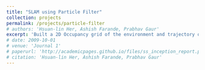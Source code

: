 ```yaml
---
title: "SLAM using Particle Filter"
collection: projects
permalink: /projects/particle-filter
# authors: 'Hsuan-lin Her, Ashish Farande, Prabhav Gaur'
excerpt: 'Built a 2D Occupancy grid of the environment and trajectory of the car using particle filter, based IMU for the prediction and LIDAR data for update.'
# date: 2009-10-01
# venue: 'Journal 1'
# paperurl: 'http://academicpages.github.io/files/ss_inception_report.pdf'
# citation: 'Hsuan-lin Her, Ashish Farande, Prabhav Gaur'
---
```


<!-- Recommended citation: Your Name, You. (2009). "Paper Title Number 1." <i>Journal 1</i>. 1(1). -->